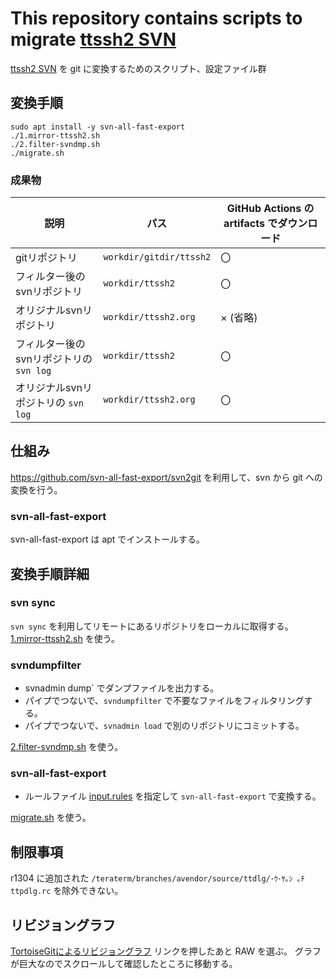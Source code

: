 # This repository contains scripts to migrate [ttssh2 SVN](http://svn.osdn.net/svnroot/ttssh2)

[ttssh2 SVN](http://svn.osdn.net/svnroot/ttssh2) を git に変換するためのスクリプト、設定ファイル群

## 変換手順

```
sudo apt install -y svn-all-fast-export
./1.mirror-ttssh2.sh
./2.filter-svndmp.sh
./migrate.sh
```

### 成果物

|  説明  | パス  | GitHub Actions の artifacts でダウンロード  |
| ---- | ---- | ---- |
|  gitリポジトリ  |  `workdir/gitdir/ttssh2`  | 〇  |
|  フィルター後のsvnリポジトリ  |  `workdir/ttssh2`   | 〇  |
|  オリジナルsvnリポジトリ  |  `workdir/ttssh2.org`  | × (省略) |
|  フィルター後のsvnリポジトリの `svn log`  |  `workdir/ttssh2`   | 〇  |
|  オリジナルsvnリポジトリの `svn log`  |  `workdir/ttssh2.org`  | 〇  |

## 仕組み

https://github.com/svn-all-fast-export/svn2git を利用して、svn から git への変換を行う。

###  svn-all-fast-export

svn-all-fast-export は apt でインストールする。

## 変換手順詳細

### svn sync

`svn sync` を利用してリモートにあるリポジトリをローカルに取得する。
[1.mirror-ttssh2.sh](1.mirror-ttssh2.sh) を使う。

### svndumpfilter

* svnadmin dump` でダンプファイルを出力する。
* パイプでつないで、`svndumpfilter` で不要なファイルをフィルタリングする。
* パイプでつないで、`svnadmin load` で別のリポジトリにコミットする。

[2.filter-svndmp.sh](2.filter-svndmp.sh) を使う。

### svn-all-fast-export

* ルールファイル [input.rules](input.rules) を指定して `svn-all-fast-export` で変換する。

[migrate.sh](migrate.sh) を使う。

## 制限事項

r1304 に追加された `/teraterm/branches/avendor/source/ttdlg/･ｳ･ﾔ｡ｼ ｡ﾁ ttpdlg.rc` を除外できない。

## リビジョングラフ

[TortoiseGitによるリビジョングラフ](ttssh2.svg)
リンクを押したあと RAW を選ぶ。
グラフが巨大なのでスクロールして確認したところに移動する。


